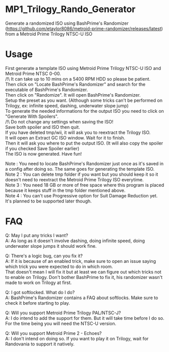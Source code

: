 # MP1_Trilogy_Rando_Generator
Generate a randomized ISO using BashPrime's Randomizer (https://github.com/etaylor8086/metroid-prime-randomizer/releases/latest) from a Metroid Prime Trilogy NTSC-U ISO

# Usage
First generate a template ISO using Metroid Prime Trilogy NTSC-U ISO and Metroid Prime NTSC 0-00.<br/>
/!\ It can take up to 10 mins on a 5400 RPM HDD so please be patient.<br/>
Then click on "Locate BashPrime's Randomizer" and search for the executable of BashPrime's Randomizer.<br/>
Then click on "Randomize". It will open BashPrime's Randomizer.<br/>
Setup the preset as you want. (Although some tricks can't be performed on Trilogy, ex: infinite speed, dashing, underwater slope jump)<br/>
To generate the needed informations for the output ISO you need to click on "Generate With Spoilers".<br/>
/!\ Do not change any settings when saving the ISO!<br/>
Save both spoiler and ISO then quit.<br/>
If you have deleted tmp/wii, it will ask you to reextract the Trilogy ISO.<br/>
It will open an Extract GC ISO window. Wait for it to finish.<br/>
Then it will ask you where to put the output ISO. (It will also copy the spoiler if you checked Save Spoiler earlier)<br/>
The ISO is now generated. Have fun!<br/>

Note : You need to locate BashPrime's Randomizer just once as it's saved in a config after doing so. The same goes for generating the template ISO.<br/>
Note 2 : You can delete tmp folder if you want but you should keep it so it doesn't need to reextract the Metroid Prime Trilogy ISO everytime.<br/>
Note 3 : You need 18 GB or more of free space where this program is placed because it keeps stuff in the tmp folder mentioned above.<br/>
Note 4 : You can't use Progressive option for Suit Damage Reduction yet. It's planned to be supported later though.

# FAQ
Q: May I put any tricks I want?<br/>
A: As long as it doesn't involve dashing, doing infinite speed, doing underwater slope jumps it should work fine.

Q: There's a logic bug, can you fix it?<br/>
A: If it is because of an enabled trick, make sure to open an issue saying which trick you were expected to do in which room.<br/>
That doesn't mean I will fix it but at least we can figure out which tricks not to enable on Trilogy. Don't bother BashPrime to fix it, his randomizer wasn't made to work on Trilogy at first.

Q: I got softlocked. What do I do?<br/>
A: BashPrime's Randomizer contains a FAQ about softlocks. Make sure to check it before starting to play.

Q: Will you support Metroid Prime Trilogy PAL/NTSC-J?<br/>
A: I do intend to add the support for them. But it will take time before I do so. For the time being you will need the NTSC-U version.

Q: Will you support Metroid Prime 2 - Echoes?<br/>
A: I don't intend on doing so. If you want to play it on Trilogy, wait for Randovania to support it natively.
